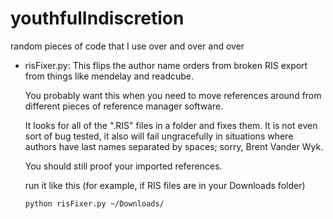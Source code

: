 # youthfulIndiscretion
random pieces of code that I use over and over and over

- risFixer.py:
    This flips the author name orders from broken RIS export from things like mendelay and readcube.

    You probably want this when you need to move references around from different pieces of reference manager software.

    It looks for all of the ".RIS" files in a folder and fixes them. It is not even sort of bug tested, it also will fail ungracefully in situations where authors have last names separated by spaces; sorry, Brent Vander Wyk. 
    
    You should still proof your imported references.

    run it like this (for example, if RIS files are in your Downloads folder)

    `python risFixer.py ~/Downloads/`
